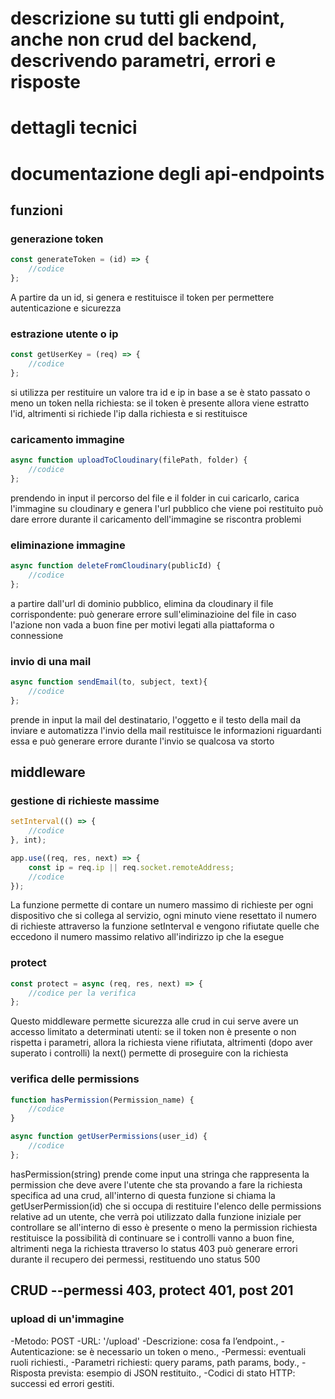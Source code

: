 # descrizione su tutti gli endpoint, anche non crud del backend, descrivendo parametri, errori e risposte
# dettagli tecnici

# documentazione degli api-endpoints

## funzioni 

### generazione token
```js
const generateToken = (id) => {
    //codice
};
```
A partire da un id, si genera e restituisce il token per permettere autenticazione e sicurezza

### estrazione utente o ip
```js
const getUserKey = (req) => {
    //codice
};
```
si utilizza per restituire un valore tra id e ip in base a se è stato passato o meno un token nella richiesta: se il token è presente
allora viene estratto l'id, altrimenti si richiede l'ip dalla richiesta e si restituisce

### caricamento immagine
```js
async function uploadToCloudinary(filePath, folder) {
    //codice
};
```
prendendo in input il percorso del file e il folder in cui caricarlo, carica l'immagine su cloudinary e genera l'url pubblico
che viene poi restituito
può dare errore durante il caricamento dell'immagine se riscontra problemi

### eliminazione immagine
```js
async function deleteFromCloudinary(publicId) {
    //codice
};
```
a partire dall'url di dominio pubblico, elimina da cloudinary il file corrispondente: può generare errore sull'eliminazioine del
file in caso l'azione non vada a buon fine per motivi legati alla piattaforma o connessione

### invio di una mail
```js
async function sendEmail(to, subject, text){
    //codice
};
```
prende in input la mail del destinatario, l'oggetto e il testo della mail da inviare e automatizza l'invio della mail
restituisce le informazioni riguardanti essa e può generare errore durante l'invio se qualcosa va storto


## middleware

### gestione di richieste massime
```js 
setInterval(() => {
    //codice
}, int);

app.use((req, res, next) => {
    const ip = req.ip || req.socket.remoteAddress;
    //codice
});

```
La funzione permette di contare un numero massimo di richieste per ogni dispositivo che si collega al servizio, ogni minuto
viene resettato il numero di richieste attraverso la funzione setInterval e vengono rifiutate quelle che eccedono il numero
massimo relativo all'indirizzo ip che la esegue

### protect
```js 
const protect = async (req, res, next) => {
    //codice per la verifica
};
```
Questo middleware permette sicurezza alle crud in cui serve avere un accesso limitato a determinati utenti: se il token non è
presente o non rispetta i parametri, allora la richiesta viene rifiutata, altrimenti (dopo aver superato i controlli) la next() permette
di proseguire con la richiesta

### verifica delle permissions
```js 
function hasPermission(Permission_name) {
    //codice
}

async function getUserPermissions(user_id) {
    //codice
};
```
hasPermission(string) prende come input una stringa che rappresenta la permission che deve avere l'utente che sta provando
a fare la richiesta specifica ad una crud, all'interno di questa funzione si chiama la getUserPermission(id) che si occupa di restituire l'elenco delle permissions relative ad un utente, che verrà poi utilizzato dalla funzione iniziale per controllare se all'interno di esso
è presente o meno la permission richiesta
restituisce la possibilità di continuare se i controlli vanno a buon fine, altrimenti nega la richiesta ttraverso lo status 403
può generare errori durante il recupero dei permessi, restituendo uno status 500


## CRUD --permessi 403, protect 401, post 201

### upload di un'immagine


-Metodo: POST
-URL: '/upload'
-Descrizione: cosa fa l’endpoint.,
-Autenticazione: se è necessario un token o meno.,
-Permessi: eventuali ruoli richiesti.,
-Parametri richiesti: query params, path params, body.,
-Risposta prevista: esempio di JSON restituito.,
-Codici di stato HTTP: successi ed errori gestiti.